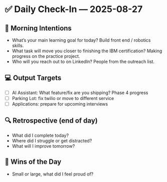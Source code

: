 # ✅ Daily Check-In — 2025-08-27

## 📌 Morning Intentions
- What’s your main learning goal for today? Build front end / robotics skills.
- What task will move you closer to finishing the IBM certification? Making progress on the practice project.
- Who will you reach out to on LinkedIn? People from the outreach list.

## 💻 Output Targets
- [ ] AI Assistant: What feature/fix are you shipping? Phase 4 progress
- [ ] Parking Lot: fix twilio or move to different service
- [ ] Applications: prepare for upcoming interviews

## 🔍 Retrospective (end of day)
- What did I complete today?
- Where did I struggle or get distracted?
- What will I improve tomorrow?

## 🙌 Wins of the Day
- Small or large, what did I feel proud of?


